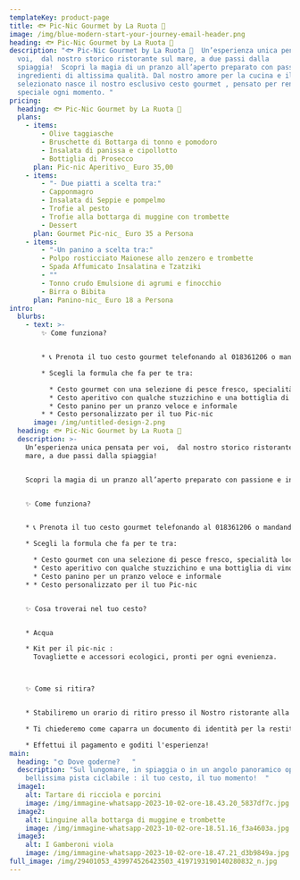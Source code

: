 ```yaml
---
templateKey: product-page
title: 🐟 Pic-Nic Gourmet by La Ruota 🦞
image: /img/blue-modern-start-your-journey-email-header.png
heading: 🐟 Pic-Nic Gourmet by La Ruota 🦞
description: "🐟 Pic-Nic Gourmet by La Ruota 🦞  Un’esperienza unica pensata per
  voi,  dal nostro storico ristorante sul mare, a due passi dalla
  spiaggia!  Scopri la magia di un pranzo all’aperto preparato con passione e
  ingredienti di altissima qualità. Dal nostro amore per la cucina e il pesce
  selezionato nasce il nostro esclusivo cesto gourmet , pensato per rendere
  speciale ogni momento. "
pricing:
  heading: 🐟 Pic-Nic Gourmet by La Ruota 🦞
  plans:
    - items:
        - Olive taggiasche
        - Bruschette di Bottarga di tonno e pomodoro
        - Insalata di panissa e cipollotto
        - Bottiglia di Prosecco
      plan: Pic-nic Aperitivo_ Euro 35,00
    - items:
        - "- Due piatti a scelta tra:"
        - Capponmagro
        - Insalata di Seppie e pompelmo
        - Trofie al pesto
        - Trofie alla bottarga di muggine con trombette
        - Dessert
      plan: Gourmet Pic-nic_ Euro 35 a Persona
    - items:
        - "-Un panino a scelta tra:"
        - Polpo rosticciato Maionese allo zenzero e trombette
        - Spada Affumicato Insalatina e Tzatziki
        - ""
        - Tonno crudo Emulsione di agrumi e finocchio
        - Birra o Bibita
      plan: Panino-nic_ Euro 18 a Persona
intro:
  blurbs:
    - text: >-
        ✨ Come funziona?


        * 📞 Prenota il tuo cesto gourmet telefonando al 018361206 o mandando un Whatsapp entro 24 ore dal ritiro

        * Scegli la formula che fa per te tra:

          * Cesto gourmet con una selezione di pesce fresco, specialità locali e dolci raffinati.  
          * C﻿esto aperitivo con qualche stuzzichino e una bottiglia di vino
          * C﻿esto panino per un pranzo veloce e informale
        * * C﻿esto personalizzato per il tuo Pic-nic
      image: /img/untitled-design-2.png
  heading: 🐟 Pic-Nic Gourmet by La Ruota 🦞
  description: >-
    Un’esperienza unica pensata per voi,  dal nostro storico ristorante sul
    mare, a due passi dalla spiaggia!


    Scopri la magia di un pranzo all’aperto preparato con passione e ingredienti di altissima qualità. Dal nostro amore per la cucina e il pesce selezionato nasce il nostro esclusivo cesto gourmet , pensato per rendere speciale ogni momento.  


    ✨ Come funziona?


    * 📞 Prenota il tuo cesto gourmet telefonando al 018361206 o mandando un Whatsapp entro 24 ore dal ritiro

    * Scegli la formula che fa per te tra:

      * Cesto gourmet con una selezione di pesce fresco, specialità locali e dolci raffinati.  
      * C﻿esto aperitivo con qualche stuzzichino e una bottiglia di vino
      * C﻿esto panino per un pranzo veloce e informale
    * * C﻿esto personalizzato per il tuo Pic-nic


    ✨ Cosa troverai nel tuo cesto?  


    * A﻿cqua 

    * Kit per il pic-nic : 
      Tovagliette e accessori ecologici, pronti per ogni evenienza.



    ✨ Come si ritira?


    * S﻿tabiliremo un orario di ritiro presso il Nostro ristorante alla prenotazione

    * T﻿i chiederemo come caparra un documento di identità per la restituzione del cestino in vimini o lo zaino.

    * E﻿ffettui il pagamento e goditi l'esperienza!
main:
  heading: "🌞 Dove goderne?   "
  description: "Sul lungomare, in spiaggia o in un angolo panoramico oppure sulla
    bellissima pista ciclabile : il tuo cesto, il tuo momento!  "
  image1:
    alt: Tartare di ricciola e porcini
    image: /img/immagine-whatsapp-2023-10-02-ore-18.43.20_5837df7c.jpg
  image2:
    alt: Linguine alla bottarga di muggine e trombette
    image: /img/immagine-whatsapp-2023-10-02-ore-18.51.16_f3a4603a.jpg
  image3:
    alt: I Gamberoni viola
    image: /img/immagine-whatsapp-2023-10-02-ore-18.47.21_d3b9849a.jpg
full_image: /img/29401053_439974526423503_4197193190140280832_n.jpg
---
```

